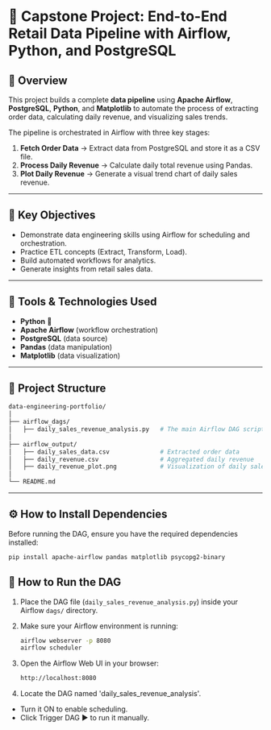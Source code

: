 # 🛒 Capstone Project: End-to-End Retail Data Pipeline with Airflow, Python, and PostgreSQL

## 📘 Overview
This project builds a complete **data pipeline** using **Apache Airflow**, **PostgreSQL**, **Python**, and **Matplotlib** to automate the process of extracting order data, calculating daily revenue, and visualizing sales trends.

The pipeline is orchestrated in Airflow with three key stages:
1. **Fetch Order Data** → Extract data from PostgreSQL and store it as a CSV file.
2. **Process Daily Revenue** → Calculate daily total revenue using Pandas.
3. **Plot Daily Revenue** → Generate a visual trend chart of daily sales revenue.

---

## 🧠 Key Objectives
- Demonstrate data engineering skills using Airflow for scheduling and orchestration.  
- Practice ETL concepts (Extract, Transform, Load).  
- Build automated workflows for analytics.  
- Generate insights from retail sales data.

---

## 🧰 Tools & Technologies Used
- **Python** 🐍  
- **Apache Airflow** (workflow orchestration)  
- **PostgreSQL** (data source)  
- **Pandas** (data manipulation)  
- **Matplotlib** (data visualization)  

---

## 📁 Project Structure
```bash
data-engineering-portfolio/
│
├── airflow_dags/
│   ├── daily_sales_revenue_analysis.py   # The main Airflow DAG script
│
├── airflow_output/
│   ├── daily_sales_data.csv              # Extracted order data
│   ├── daily_revenue.csv                 # Aggregated daily revenue
│   ├── daily_revenue_plot.png            # Visualization of daily sales
│
└── README.md
```

---

## ⚙️ How to Install Dependencies

Before running the DAG, ensure you have the required dependencies installed:

```bash
pip install apache-airflow pandas matplotlib psycopg2-binary
```

## 🚀 How to Run the DAG

1. Place the DAG file (`daily_sales_revenue_analysis.py`) inside your Airflow `dags/` directory.  

2. Make sure your Airflow environment is running:  
   ```bash
   airflow webserver -p 8080
   airflow scheduler

3. Open the Airflow Web UI in your browser:
   ```bash
   http://localhost:8080

4. Locate the DAG named 'daily_sales_revenue_analysis'.

  - Turn it ON to enable scheduling.
  - Click Trigger DAG ▶️ to run it manually.
